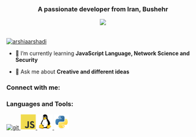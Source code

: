 <h3 align="center">A passionate developer from Iran, Bushehr</h3>


<div align="center">
  <img height="200" src="https://gifdb.com/images/high/hacker-hacking-in-the-dark-h2fu99nutzo132op.gif"  />
</div>

<img align="center" scr="https://gifdb.com/images/high/hacker-hacking-in-the-dark-h2fu99nutzo132op.gif" />


<p align="left"> <a href="https://github.com/ryo-ma/github-profile-trophy"><img src="https://github-profile-trophy.vercel.app/?username=arshiaarshadi" alt="arshiaarshadi" /></a> </p>

- 🌱 I’m currently learning **JavaScript Language, Network Science and Security**

- 💬 Ask me about **Creative and different ideas**

<h3 align="left">Connect with me:</h3>
<p align="left">
</p>

<h3 align="left">Languages and Tools:</h3>
<p align="left"> <a href="https://git-scm.com/" target="_blank" rel="noreferrer"> <img src="https://www.vectorlogo.zone/logos/git-scm/git-scm-icon.svg" alt="git" width="40" height="40"/> </a> <a href="https://developer.mozilla.org/en-US/docs/Web/JavaScript" target="_blank" rel="noreferrer"> <img src="https://raw.githubusercontent.com/devicons/devicon/master/icons/javascript/javascript-original.svg" alt="javascript" width="40" height="40"/> </a> <a href="https://www.linux.org/" target="_blank" rel="noreferrer"> <img src="https://raw.githubusercontent.com/devicons/devicon/master/icons/linux/linux-original.svg" alt="linux" width="40" height="40"/> </a> <a href="https://www.python.org" target="_blank" rel="noreferrer"> <img src="https://raw.githubusercontent.com/devicons/devicon/master/icons/python/python-original.svg" alt="python" width="40" height="40"/> </a> </p>
